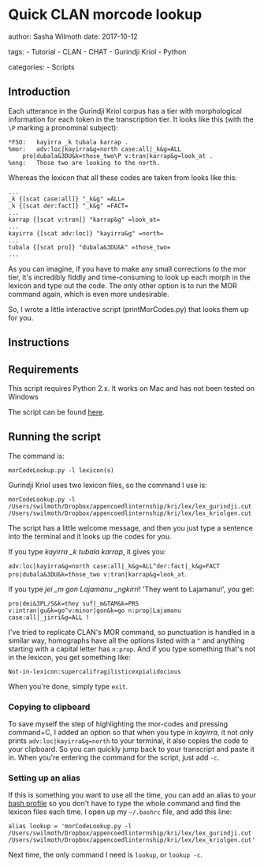 # Quick CLAN morcode lookup

author: Sasha Wilmoth
date: 2017-10-12

tags:
    - Tutorial
    - CLAN
    - CHAT
    - Gurindji Kriol
    - Python

categories:
    - Scripts

## Introduction

Each utterance in the Gurindji Kriol corpus has a tier with morphological information for each token in the transcription tier. It looks like this (with the `\P` marking a pronominal subject):

```
*FSO:	kayirra _k tubala karrap . 
%mor:	adv:loc|kayirra&g=north case:all|_k&g=ALL
	pro|dubala&3DU&k=those_two\P v:tran|karrap&g=look_at .
%eng:	Those two are looking to the north.
```
Whereas the lexicon that all these codes are taken from looks like this:

```
...
_k {[scat case:all]} "_k&g" =ALL=
_k {[scat der:fact]} "_k&g" =FACT=
...
karrap {[scat v:tran]} "karrap&g" =look_at=
...
kayirra {[scat adv:loc]} "kayirra&g" =north=
...
tubala {[scat pro]} "dubala&3DU&k" =those_two=
...

```
As you can imagine, if you have to make any small corrections to the mor tier, it's incredibly fiddly and time-consuming to look up each morph in the lexicon and type out the code. The only other option is to run the MOR command again, which is even more undesirable.

So, I wrote a little interactive script (printMorCodes.py) that looks them up for you.

## Instructions
## Requirements
This script requires Python 2.x. It works on Mac and has not been tested on Windows

The script can be found [here](https://gitlab.com/swilmoth/morCodeLookup.py).

## Running the script
The command is:

```
morCodeLookup.py -l lexicon(s)
```

Gurindji Kriol uses two lexicon files, so the command I use is:

```
morCodeLookup.py -l /Users/swilmoth/Dropbox/appencoedlinternship/kri/lex/lex_gurindji.cut /Users/swilmoth/Dropbox/appencoedlinternship/kri/lex/lex_kriolgen.cut
```

The script has a little welcome message, and then you just type a sentence into the terminal and it looks up the codes for you.

If you type *kayirra _k tubala karrap*, it gives you:

 `adv:loc|kayirra&g=north case:all|_k&g=ALL^der:fact|_k&g=FACT pro|dubala&3DU&k=those_two v:tran|karrap&g=look_at`.

If you type *jei \_m gon Lajamanu \_ngkirri!* 'They went to Lajamanu!', you get:

`pro|dei&3PL/S&k=they suf|_m&TAM&k=PRS v:intran|gu&k=go^v:minor|gon&k=go n:prop|Lajamanu case:all|_jirri&g=ALL !`

I've tried to replicate CLAN's MOR command, so punctuation is handled in a similar way, homographs have all the options listed with a `^` and anything starting with a capital letter has `n:prop`. And if you type something that's not in the lexicon, you get something like:

`Not-in-lexicon:supercalifragilisticexpialidocious`

When you're done, simply type `exit`.

### Copying to clipboard
To save myself the step of highlighting the mor-codes and pressing command+C, I added an option so that when you type in *kayirra*, it not only prints `adv:loc|kayirra&g=north` to your terminal, it also copies the code to your clipboard. So you can quickly jump back to your transcript and paste it in. When you're entering the command for the script, just add `-c`.

### Setting up an alias
If this is something you want to use all the time, you can add an alias to your [bash profile](https://natelandau.com/my-mac-osx-bash_profile/) so you don't have to type the whole command and find the lexicon files each time. I open up my `~/.bashrc` file, and add this line:

```
alias lookup = 'morCodeLookup.py -l /Users/swilmoth/Dropbox/appencoedlinternship/kri/lex/lex_gurindji.cut /Users/swilmoth/Dropbox/appencoedlinternship/kri/lex/lex_kriolgen.cut'
```
Next time, the only command I need is `lookup`, or `lookup -c`.
